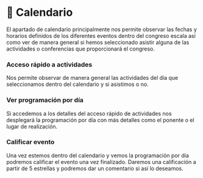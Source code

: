 # 📅 Calendario

El apartado de calendario principalmente nos permite observar las fechas y horarios definidos de los diferentes eventos dentro del congreso escala así como ver de manera general si hemos seleccionado asistir alguna de las actividades o conferencias que proporcionará el congreso.

### Acceso rápido a actividades

Nos permite observar de manera general las actividades del día que seleccionamos dentro del calendario y si asistimos o no.

### Ver programación por día

Si accedemos a los detalles del acceso rápido de actividades nos desplegará la programación por día con más detalles como el ponente o el lugar de realización.

### Calificar evento

Una vez estemos dentro del calendario y vemos la programación por día podremos calificar el evento una vez finalizado. Daremos una calificación a partir de 5 estrellas y podremos dar un comentario si así lo deseamos.
